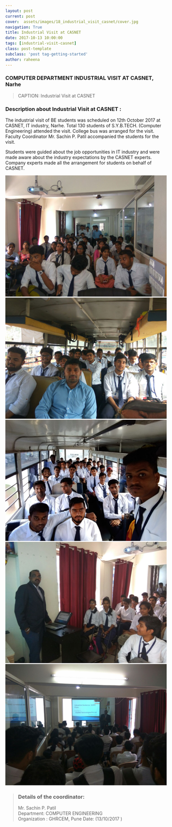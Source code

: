 ```yaml
---
layout: post
current: post
cover:  assets/images/18_industrial_visit_casnet/cover.jpg
navigation: True
title: Industrial Visit at CASNET
date: 2017-10-13 10:00:00
tags: [industrial-visit-casnet]
class: post-template
subclass: 'post tag-getting-started'
author: raheena
---
```

### COMPUTER  DEPARTMENT INDUSTRIAL VISIT AT CASNET, Narhe

>  CAPTION: Industrial Visit at CASNET 
  
### Description about Industrial Visit at CASNET :

<p> The industrial visit of BE students was scheduled on 12th October 2017 at CASNET, IT industry, Narhe. Total 130 students of S.Y.B.TECH. (Computer Engineering) attended the visit. College bus was arranged for the visit. Faculty Coordinator Mr. Sachin P. Patil accompanied the students for the visit. </p>
<p> Students were guided about the job opportunities in IT industry and were made aware about the industry expectations by the CASNET experts. Company experts made all the arrangement for students on behalf of CASNET. </p>

![students attending seminar](assets/images/18_industrial_visit_casnet/1.jpg  "18_industrial_visit_casnet_1")
![students attending seminar](assets/images/18_industrial_visit_casnet/2.jpg  "18_industrial_visit_casnet_2")
![students attending seminar](assets/images/18_industrial_visit_casnet/3.jpg  "18_industrial_visit_casnet_3")
![students attending seminar](assets/images/18_industrial_visit_casnet/4.jpg  "18_industrial_visit_casnet_4")
![students attending seminar](assets/images/18_industrial_visit_casnet/5.jpg  "18_industrial_visit_casnet_5")

> ### Details of the coordinator:  
> Mr. Sachin P. Patil                                                          
> Department: COMPUTER ENGINEERING    
> Organization : GHRCEM, Pune
> Date: (13/10/2017 )
